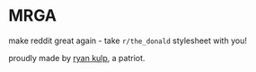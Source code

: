# MRGA

make reddit great again - take `r/the_donald` stylesheet with you!

proudly made by [ryan kulp](https://www.ryanckulp.com), a patriot.
